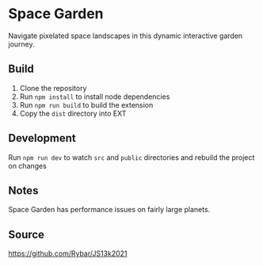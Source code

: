 # Space Garden

Navigate pixelated space landscapes in this dynamic interactive garden journey.

## Build

1. Clone the repository
2. Run `npm install` to install node dependencies
3. Run `npm run build` to build the extension
4. Copy the `dist` directory into EXT

## Development

Run `npm run dev` to watch `src` and `public` directories and rebuild the
project on changes

## Notes

Space Garden has performance issues on fairly large planets.

## Source
https://github.com/Rybar/JS13k2021
